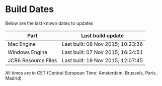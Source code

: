 # Build Dates

Below are the last known dates to updates

Part | Last build update
-----|-----
Mac Engine | Last built: 08 Nov 2015; 10:23:36
Windows Engine | Last built: 07 Nov 2015; 16:34:51
JCR6 Resource Files | Last built: 19 Nov 2015; 12:07:45
All times are in CET (Central European Time: Amsterdam, Brussels, Paris, Madrid)



